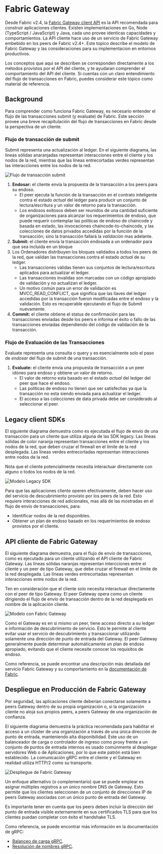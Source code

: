 # Fabric Gateway

Desde Fabric v2.4, la [Fabric Gateway client API](https://hyperledger.github.io/fabric-gateway/) es la API recomendada para construir aplicaciones clientes. Existen implementaciones en Go, Node (TypeScript / JavaScript) y Java, cada uno provee identicas capacidades y comportamientos. La API cliente hace uso de un servicio de Fabric Gateway embebido en los peers de Fabric v2.4+. Este topico describe el modelo de Fabric Gateway y las consideraciones para su implementacion en entornos productivos.

Los conceptos que aqui se describen se corresponden directamente a los métodos provistos por el API del cliente, y te ayudaran comprender el comportamiento del API del cliente. Si cuentas con un claro entendimiento del flujo de transacciones en Fabric, puedes considerar este tópico como material de referencia.

## Background

Para comprender como funciona Fabric Gateway, es necesario entender el flujo de las transacciones submit (y evaluate) de Fabric. Este sección provee una breve recapitulación del flujo de transacciones en Fabric desde la perspectiva de un cliente.

### Flujo de transacción de submit

Submit representa una actualización al ledger. En el siguiente diagrama, las lineas sólidas anaranjadas representan interacciones entre el cliente y los nodos de la red, mientras que las líneas entrecortadas verdes representan las interacciones entre los nodos de la red.

![Flujo de transacción submit](../images/ApplicationDev/transaction-submit-flow.png)

1. **Endosar:** el cliente envía la propuesta de la transacción a los peers para su endoso.
    - El peer ejecuta la función de la transacción en el contrato inteligente contra el estado *actual* del ledger para producir un conjunto de lectura/escritura y un valor de retorno para la transacción.
    - Los endosos exitosos deben ser reunidos de una cantidad suficiente de organizaciones para alcanzar los requerimientos de endoso, que puede requerir contemplar las politicas de endoso de chaincode y basada en estado, las invocaciones chaincode-to-chaincode, y las colecciones de datos privados accedidas por la función de la transacción; sino la transacción fallará la *validación* mas adelante.
2. **Submit:** el cliente envía la transacción endosada a un ordenador para que sea incluida en un bloque
3. Los Ordenadores distribuyen los bloques validados a todos los peers de la red, que validan las transacciones contra el estado *actual* de su ledger.  
    - Las transacciones válidas tienen sus conjuntos de lectura/escritura aplicados para actualizar el ledger.
    - Las transacciones invalidas son marcadas con un código apropiado de validación y no actualizan el ledger.
    - Un motivo común para un error de validación es MVCC_READ_CONFLICT, que significa que las llaves del ledger accedidas por la transacción fueron modificadas entre el endoso y la validación. Esto es recuperable ejecutando el flujo de Submit nuevamente.
4. **Commit:** el cliente obtiene el status de confirmación para las transacciones enviadas desde los peers e informa el éxito o fallo de las transacciones enviadas dependiendo del código de validación de la transacción.

### Flujo de Evaluación de las Transacciones 

Evaluate representa una consulta o query y es esencialmente solo el paso de *endosar* del flujo de submit de una transacción.

1. **Evaluate:** el cliente envía una propuesta de transacción a un peer idóneo para endoso y obtiene un valor de retorno.
    - El valor de retorno esta basado en el estado *actual* del ledger del peer que hace el endoso.
    - Las políticas de endoso no tienen que ser satisfechas ya que la transacción no esta siendo enviada para actualizar el ledger.
    - El acceso a las colecciones de data privada debe ser considerado al seleccionar el peer.

## Legacy client SDKs

El siguiente diagrama demuestra como es ejecutada el flujo de envío de una transacción para un cliente que utiliza alguna de las SDK legacy. Las líneas sólidas de color naranja representan transacciones entre el cliente y los nodos de la red, que deben cruzar el firewall en el límite de la red desplegada. Las líneas verdes entrecortadas representan interacciones entre nodos de la red.

Nota que el cliente potencialmente necesita interactuar directamente con alguno o todos los nodos de la red.

![Modelo Legacy SDK](../images/ApplicationDev/legacy-sdk-model.png)

Para que las aplicaciones cliente operen efectivamente, deben hacer uso del servicio de descubrimiento provisto por los peers de la red. Esto requiere interacciones de red adicionales, mas allá de las mostradas en el flujo de envío de transacciones, para:

- Identificar nodos de la red disponibles.
- Obtener un plan de endoso basado en los requerimientos de endoso provistos por el cliente.

## API cliente de Fabric Gateway 

El siguiente diagrama demuestra, para el flujo de envío de transacciones, como es ejecutado para un cliente utilizando el API cliente de Fabric Gateway. Las líneas sólidas naranjas representan intercciones entre el cliente y un peer de tipo Gateway, que debe cruzar el firewall en el límite de la red desplegada. Las líneas verdes entrecortadas representan interacciones entre nodos de la red.

Ten en consideración que el cliente solo necesita interactuar directamente con el peer de tipo Gateway. El peer Gateway opera como un cliente dirigiendo el flujo de envío de transacción dentro de la red desplegada en nombre de la aplicación cliente.

![Modelo con Fabric Gateway](../images/ApplicationDev/fabric-gateway-model.png)

 Como el Gateway es en si mismo un peer, tiene acceso directo a su ledger e información de descubrimiento de servicio. Esto le permite al cliente evitar usar el servicio de descubrimiento y transaccionar utilizando solamente una dirección de punto de entrada del Gateway. El peer Gateway generalmente puede determinar automáticamente un plan de endoso apropiado, evitando que el cliente necesite conocer los requisitos de endoso.

 Como referencia, se puede encontrar una descripción más detallada del servicio Fabric Gateway y su comportamiento en la [documentación de Fabric](https://hyperledger-fabric.readthedocs.io/en/release-2.4/gateway.html).

## Despliegue en Producción de Fabric Gateway

Por seguridad, las aplicaciones cliente deberían conectarse solamente a peers Gateway dentro de su propia organización o, si la organización cliente no aloja sus propios peers, a peers Gateway de una organización de confianza.

El siguiente diagrama demuestra la práctica recomendada para habilitar el acceso a un clúster de una organización a través de una única dirección de punto de entrada, manteniendo alta disponibilidad. Este uso de un balanceador de carga o controlador de ingreso como proxy frente a un conjunto de puntos de entrada internos es usado comúnmente al desplegar servidores Web o de Aplicaciones, por lo que este patrón está bien establecido. La comunicación gRPC entre el cliente y el Gateway en realidad utiliza HTTP/2 como su transporte.

![Despliegue de Fabric Gateway](../images/ApplicationDev/fabric-gateway-deployment.png)

Un enfoque alternativo (o complementario) que se puede emplear es asignar múltiples registros a un único nombre DNS de Gateway. Esto permite que los clientes seleccionen de un conjunto de direcciones IP de peers Gateway asociadas con un único punto de entrada del Gateway.

Es importante tener en cuenta que los peers deben incluir la dirección del punto de entrada visible externamente en sus certificados TLS para que los clientes puedan completar con éxito el handshake TLS.

Como referencia, se puede encontrar más información en la documentación de gRPC:

- [Balanceo de carga gRPC](https://grpc.io/blog/grpc-load-balancing/).
- [Resolución de nombres gRPC](https://grpc.github.io/grpc/core/md_doc_naming.html).
